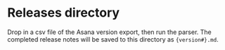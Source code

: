 # Releases directory
Drop in a csv file of the Asana version export, then run the parser. The completed release notes will be saved to this directory as `{version#}.md`.
